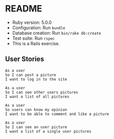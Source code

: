 # README

*   Ruby version: 5.0.0
*   Configuration: Run `bundle`
*   Database creation: Run `bin/rake db:create`
*   Test suite: Run `rspec`
*   This is a Rails exercise.

## User Stories

```text
As a user
So I can post a picture
I want to log in to the site
```

```text
As a user
So I can see other users pictures
I want a list of all pictures
```

```text
As a user
So users can know my opinion
I want to be able to comment and like a picture
```

```text
As a user
So I can see an user picture
I want a list of a single user pictures
```
